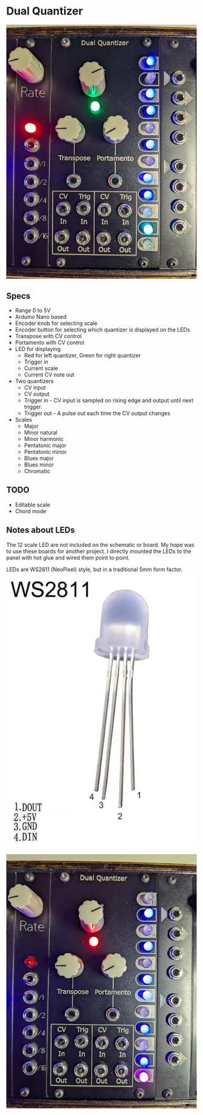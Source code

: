 # Dual Quantizer
![](images/photo_right.jpg)

## Specs
 * Range 0 to 5V
 * Arduino Nano based
 * Encoder knob for selecting scale
 * Encoder button for selecting which quantizer is displayed on the LEDs
 * Transpose with CV control
 * Portamento with CV control
 * LED for displaying
    * Red for left quantizer, Green for right quantizer
    * Trigger in
    * Current scale
    * Current CV note out
 * Two quantizers
    * CV input
    * CV output
    * Trigger in - CV input is sampled on rising edge and output until next trigger.
    * Trigger out - A pulse out each time the CV output changes
 * Scales
    * Major
    * Minor natural
    * Minor harmonic
    * Pentatonic major
    * Pentatonic minor
    * Blues major
    * Blues minor
    * Chromatic

## TODO
 * Editable scale
 * Chord mode

## Notes about LEDs
The 12 scale LED are not included on the schematic or board. My hope was to use these boards for another project. I directly mounted the LEDs to the panel with hot glue and wired them point to point.

LEDs are WS2811 (NeoPixel) style, but in a traditional 5mm form factor.
![](images/leds.png)

![](images/photo_left.jpg)
